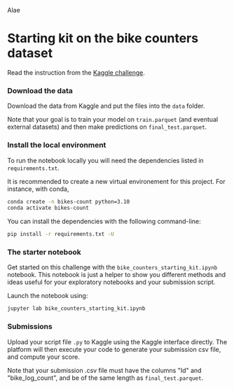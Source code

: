 Alae

# Starting kit on the bike counters dataset

Read the instruction from the [Kaggle challenge](https://www.kaggle.com/competitions/mdsb-2023/overview).

### Download the data

Download the data from Kaggle and put the files into the `data` folder.

Note that your goal is to train your model on `train.parquet` (and eventual external datasets)
and then make predictions on `final_test.parquet`.

### Install the local environment

To run the notebook locally you will need the dependencies listed
in `requirements.txt`. 

It is recommended to create a new virtual environement for this project. For instance, with conda,
```bash
conda create -n bikes-count python=3.10
conda activate bikes-count
```

You can install the dependencies with the following command-line:

```bash
pip install -r requirements.txt -U
```

### The starter notebook

Get started on this challenge with the `bike_counters_starting_kit.ipynb` notebook.
This notebook is just a helper to show you different methods and ideas useful for your
exploratory notebooks and your submission script.

Launch the notebook using:

```bash
jupyter lab bike_counters_starting_kit.ipynb
```

### Submissions

Upload your script file `.py` to Kaggle using the Kaggle interface directly.
The platform will then execute your code to generate your submission csv file,
and compute your score.

Note that your submission .csv file must have the columns "Id" and "bike_log_count",
and be of the same length as `final_test.parquet`.
